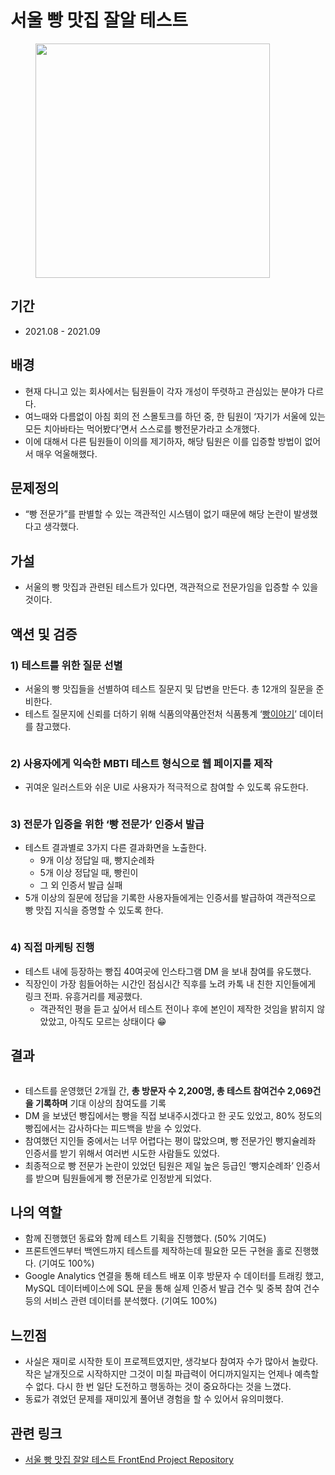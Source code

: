 # 서울 빵 맛집 잘알 테스트

<figure><img src="../.gitbook/assets/image (129).png" alt="" width="375"><figcaption></figcaption></figure>

## 기간

* 2021.08 - 2021.09

## 배경

* 현재 다니고 있는 회사에서는 팀원들이 각자 개성이 뚜렷하고 관심있는 분야가 다르다.
* 여느때와 다름없이 아침 회의 전 스몰토크를 하던 중, 한 팀원이 ‘자기가 서울에 있는 모든 치아바타는 먹어봤다’면서 스스로를 빵전문가라고 소개했다.
* 이에 대해서 다른 팀원들이 이의를 제기하자, 해당 팀원은 이를 입증할 방법이 없어서 매우 억울해했다.

## 문제정의

* “빵 전문가”를 판별할 수 있는 객관적인 시스템이 없기 때문에 해당 논란이 발생했다고 생각했다.

## 가설

* 서울의 빵 맛집과 관련된 테스트가 있다면, 객관적으로 전문가임을 입증할 수 있을 것이다.

## 액션 및 검증

### **1) 테스트를 위한 질문 선별**

* 서울의 빵 맛집들을 선별하여 테스트 질문지 및 답변을 만든다. 총 12개의 질문을 준비한다.
* 테스트 질문지에 신뢰를 더하기 위해 식품의약품안전처 식품통계 ‘[빵이야기](https://www.mfds.go.kr/brd/m\_629/view.do?seq=13\&srchFr=\&srchTo=\&srchWord=\&srchTp=\&itm\_seq\_1=0\&itm\_seq\_2=0\&multi\_itm\_seq=0\&company\_cd=\&company\_nm=\&page=1)’ 데이터를 참고했다.

<figure><img src="../.gitbook/assets/image (139).png" alt=""><figcaption></figcaption></figure>

### **2) 사용자에게 익숙한 MBTI 테스트 형식으로 웹 페이지를 제작**

* 귀여운 일러스트와 쉬운 UI로 사용자가 적극적으로 참여할 수 있도록 유도한다.

<figure><img src="../.gitbook/assets/image (120).png" alt=""><figcaption></figcaption></figure>

### **3) 전문가 입증을 위한 ‘빵 전문가’ 인증서 발급**

* 테스트 결과별로 3가지 다른 결과화면을 노출한다.
  * 9개 이상 정답일 때, 빵지순례좌
  * 5개 이상 정답일 때, 빵린이
  * 그 외 인증서 발급 실패
* 5개 이상의 질문에 정답을 기록한 사용자들에게는 인증서를 발급하여 객관적으로 빵 맛집 지식을 증명할 수 있도록 한다.

<figure><img src="../.gitbook/assets/image (137).png" alt=""><figcaption></figcaption></figure>

### **4) 직접 마케팅 진행**

* 테스트 내에 등장하는 빵집 40여곳에 인스타그램 DM 을 보내 참여를 유도했다.
* 직장인이 가장 힘들어하는 시간인 점심시간 직후를 노려 카톡 내 친한 지인들에게 링크 전파. 유흥거리를 제공했다.
  * 객관적인 평을 듣고 싶어서 테스트 전이나 후에 본인이 제작한 것임을 밝히지 않았았고, 아직도 모르는 상태이다 😁

## 결과

<figure><img src="../.gitbook/assets/image (114).png" alt=""><figcaption></figcaption></figure>

* 테스트를 운영했던 2개월 간, **총 방문자 수 2,200명, 총 테스트 참여건수 2,069건을 기록하며** 기대 이상의 참여도를 기록
* DM 을 보냈던 빵집에서는 빵을 직접 보내주시겠다고 한 곳도 있었고, 80% 정도의 빵집에서는 감사하다는 피드백을 받을 수 있었다.
* 참여했던 지인들 중에서는 너무 어렵다는 평이 많았으며, 빵 전문가인 빵지슐레좌 인증서를 받기 위해서 여러번 시도한 사람들도 있었다.
* 최종적으로 빵 전문가 논란이 있었던 팀원은 제일 높은 등급인 ‘빵지순례좌’ 인증서를 받으며 팀원들에게 빵 전문가로 인정받게 되었다.

## 나의 역할

* 함께 진행했던 동료와 함께 테스트 기획을 진행했다. (50% 기여도)
* 프론트엔드부터 백엔드까지 테스트를 제작하는데 필요한 모든 구현을 홀로 진행했다. (기여도 100%)
* Google Analytics 연결을 통해 테스트 배포 이후 방문자 수 데이터를 트래킹 했고, MySQL 데이터베이스에 SQL 문을 통해 실제 인증서 발급 건수 및 중복 참여 건수 등의 서비스 관련 데이터를 분석했다. (기여도 100%)

## 느낀점

* 사실은 재미로 시작한 토이 프로젝트였지만, 생각보다 참여자 수가 많아서 놀랐다. 작은 날개짓으로 시작하지만 그것이 미칠 파급력이 어디까지일지는 언제나 예측할 수 없다. 다시 한 번 일단 도전하고 행동하는 것이 중요하다는 것을 느꼈다.
* 동료가 겪었던 문제를 재미있게 풀어낸 경험을 할 수 있어서 유의미했다.

## 관련 링크

* [서울 빵 맛집 잘알 테스트 FrontEnd Project Repository](https://github.com/Miniminis/arirang-first-project-front)

